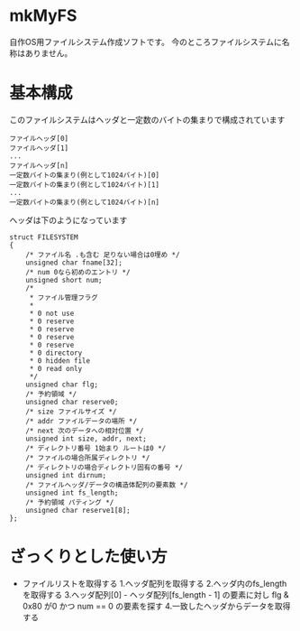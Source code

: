# mkMyFS
自作OS用ファイルシステム作成ソフトです。
今のところファイルシステムに名称はありません。

# 基本構成
このファイルシステムはヘッダと一定数のバイトの集まりで構成されています
```
ファイルヘッダ[0]
ファイルヘッダ[1]
...
ファイルヘッダ[n]
一定数バイトの集まり(例として1024バイト)[0]
一定数バイトの集まり(例として1024バイト)[1]
...
一定数バイトの集まり(例として1024バイト)[n]
```

ヘッダは下のようになっています

```
struct FILESYSTEM
{
	/* ファイル名 .も含む 足りない場合は0埋め */
	unsigned char fname[32];
	/* num 0なら初めのエントリ */
	unsigned short num;
	/*
	 * ファイル管理フラグ
	 *
	 * 0 not use
	 * 0 reserve
	 * 0 reserve
	 * 0 reserve
	 * 0 reserve
	 * 0 directory
	 * 0 hidden file
	 * 0 read only
	 */
	unsigned char flg;
	/* 予約領域 */
	unsigned char reserve0;
	/* size ファイルサイズ */
	/* addr ファイルデータの場所 */
	/* next 次のデータへの相対位置 */
	unsigned int size, addr, next;
	/* ディレクトリ番号 1始まり ルートは0 */
	/* ファイルの場合所属ディレクトリ */
	/* ディレクトリの場合ディレクトリ固有の番号 */
	unsigned int dirnum;
	/* ファイルヘッダ/データの構造体配列の要素数 */
	unsigned int fs_length;
	/* 予約領域 パティング */
	unsigned char reserve1[8];
};
```

# ざっくりとした使い方

* ファイルリストを取得する
1.ヘッダ配列を取得する
2.ヘッダ内のfs_lengthを取得する
3.ヘッダ配列[0] - ヘッダ配列[fs_length - 1] の要素に対し
  flg & 0x80 が0 かつ num == 0 の要素を探す
4.一致したヘッダからデータを取得する
